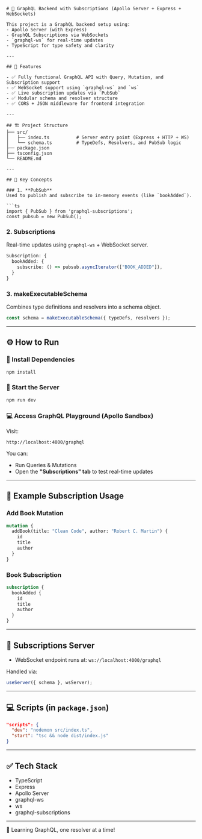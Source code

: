 ```
# 📘 GraphQL Backend with Subscriptions (Apollo Server + Express + WebSockets)

This project is a GraphQL backend setup using:
- Apollo Server (with Express)
- GraphQL Subscriptions via WebSockets
- `graphql-ws` for real-time updates
- TypeScript for type safety and clarity

---

## 🚀 Features

- ✅ Fully functional GraphQL API with Query, Mutation, and Subscription support
- ✅ WebSocket support using `graphql-ws` and `ws`
- ✅ Live subscription updates via `PubSub`
- ✅ Modular schema and resolver structure
- ✅ CORS + JSON middleware for frontend integration

---

## 🏗️ Project Structure
├── src/
│   ├── index.ts          # Server entry point (Express + HTTP + WS)
│   └── schema.ts         # TypeDefs, Resolvers, and PubSub logic
├── package.json
├── tsconfig.json
└── README.md

```
```
---

## 🧠 Key Concepts

### 1. **PubSub**
Used to publish and subscribe to in-memory events (like `bookAdded`).

```ts
import { PubSub } from 'graphql-subscriptions';
const pubsub = new PubSub();
````

### 2. **Subscriptions**

Real-time updates using `graphql-ws` + WebSocket server.

```ts
Subscription: {
  bookAdded: {
    subscribe: () => pubsub.asyncIterator(["BOOK_ADDED"]),
  }
}
```

### 3. **makeExecutableSchema**

Combines type definitions and resolvers into a schema object.

```ts
const schema = makeExecutableSchema({ typeDefs, resolvers });
```

---

## ⚙️ How to Run

### 🔧 Install Dependencies

```bash
npm install
```

### 🏁 Start the Server

```bash
npm run dev
```

### 💻 Access GraphQL Playground (Apollo Sandbox)

Visit:

```
http://localhost:4000/graphql
```

You can:

* Run Queries & Mutations
* Open the **"Subscriptions" tab** to test real-time updates

---

## 🔗 Example Subscription Usage

### Add Book Mutation

```graphql
mutation {
  addBook(title: "Clean Code", author: "Robert C. Martin") {
    id
    title
    author
  }
}
```

### Book Subscription

```graphql
subscription {
  bookAdded {
    id
    title
    author
  }
}
```

---

## 📡 Subscriptions Server

* WebSocket endpoint runs at:
  `ws://localhost:4000/graphql`

Handled via:

```ts
useServer({ schema }, wsServer);
```

---

## 💻 Scripts (in `package.json`)

```json
"scripts": {
  "dev": "nodemon src/index.ts",
  "start": "tsc && node dist/index.js"
}
```

---

## ✅ Tech Stack

* TypeScript
* Express
* Apollo Server
* graphql-ws
* ws
* graphql-subscriptions

---
🚀 Learning GraphQL, one resolver at a time!

